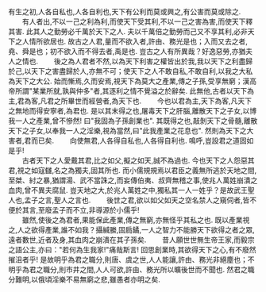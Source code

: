 有生之初,人各自私也,人各自利也,天下有公利而莫或興之,有公害而莫或除之. 
　　有人者出,不以一己之利為利,而使天下受其利,不以一己之害為害,而使天下釋其害. 此其人之勤勞必千萬於天下之人. 夫以千萬倍之勤勞而己又不享其利,必非天下之人情所欲居也. 故古之人君,量而不欲入者,許由、務光是也；入而又去之者,堯、舜是也；初不欲入而不得去者,禹是也. 豈古之人有所異哉？好逸惡勞,亦猶夫人之情也. 
　　後之為人君者不然,以為天下利害之權皆出於我,我以天下之利盡歸於己,以天下之害盡歸於人,亦無不可；使天下之人不敢自私,不敢自利,以我之大私為天下之大公. 始而慚焉,久而安焉,視天下為莫大之產業,傳之子孫,受享無窮；漢高帝所謂"某業所就,孰與仲多"者,其逐利之情不覺溢之於辭矣. 此無他,古者以天下為主,君為客,凡君之所畢世而經營者,為天下也. 
　　今也以君為主,天下為客,凡天下之無地而得安寧者,為君也. 是以其末得之也,屠毒天下之肝腦,離散天下之子女,以博我一人之產業,曾不慘然!  曰"我固為子孫創業也". 其既得之也,敲剝天下之骨髓,離散天下之子女,以奉我一人之淫樂,視為當然,曰"此我產業之花息也". 然則為天下之大害者,君而已矣. 
　　向使無君,人各得自私也,人各得自利也. 鳴呼,豈設君之道固如是乎!  
　　古者天下之人愛戴其君,比之如父,擬之如天,誠不為過也. 今也天下之人怨惡其君,視之如寇讎,名之為獨夫,固其所也. 而小儒規規焉以君臣之義無所逃於天地之間,至桀、紂之暴,猶謂湯、武不當誅之,而妄傳伯夷、叔齊無稽之事,使兆人萬姓崩潰之血肉,曾不異夫腐鼠. 豈天地之大,於兆人萬姓之中,獨私其一人一姓乎？是故武王聖人也,孟子之言,聖人之言也. 
　　後世之君,欲以如父如天之空名禁人之窺伺者,皆不便於其言,至廢孟子而不立,非導源於小儒乎!  
　　雖然,使後之為君者,果能保此產業,傳之無窮,亦無怪乎其私之也. 既以產業視之,人之欲得產業,誰不如我？攝緘縢,固扃鐍,一人之智力不能勝天下欲得之者之眾,遠者數世,近者及身,其血肉之崩潰在其子孫矣. 
　　昔人願世世無生帝王家,而毅宗之語公主,亦曰："若何為生我家!"痛哉斯言!  回思創業時,其欲得天下之心,有不廢然摧沮者乎! 是故明乎為君之職分,則唐、虞之世,人人能讓,許由、務光非絕塵也；不明乎為君之職分,則市井之間,人人可欲,許由、務光所以曠後世而不聞也. 然君之職分難明,以俄頃淫樂不易無窮之悲,雖愚者亦明之矣. 

